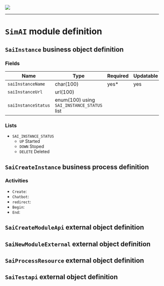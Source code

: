 <!--
 ___ _            _ _    _ _    __
/ __(_)_ __  _ __| (_)__(_) |_ /_/
\__ \ | '  \| '_ \ | / _| |  _/ -_)
|___/_|_|_|_| .__/_|_\__|_|\__\___|
            |_| 
-->
![](https://platform.simplicite.io/logos/standard/logo250.png)
* * *

`SimAI` module definition
=========================



`SaiInstance` business object definition
----------------------------------------



### Fields

| Name                                                         | Type                                     | Required | Updatable | Personal | Description                                                                      |
|--------------------------------------------------------------|------------------------------------------|----------|-----------|----------|----------------------------------------------------------------------------------|
| `saiInstanceName`                                            | char(100)                                | yes*     | yes       |          | -                                                                                |
| `saiInstanceUrl`                                             | url(100)                                 |          |           |          | -                                                                                |
| `saiInstanceStatus`                                          | enum(100) using `SAI_INSTANCE_STATUS` list |          |           |          | -                                                                                |

### Lists

* `SAI_INSTANCE_STATUS`
    - `UP` Started
    - `DOWN` Stoped
    - `DELETE` Deleted

`SaiCreateInstance` business process definition
-----------------------------------------------



### Activities

* `Create`: 
* `Chatbot`: 
* `redirect`: 
* `Begin`: 
* `End`: 

`SaiCreateModuleApi` external object definition
-----------------------------------------------




`SaiNewModuleExternal` external object definition
-------------------------------------------------




`SaiProcessResource` external object definition
-----------------------------------------------




`SaiTestapi` external object definition
---------------------------------------




